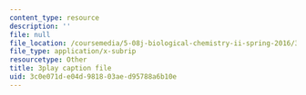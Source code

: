 ```yaml
---
content_type: resource
description: ''
file: null
file_location: /coursemedia/5-08j-biological-chemistry-ii-spring-2016/3c0e071de04d981803aed95788a6b10e_0mdGZG9DDJY.srt
file_type: application/x-subrip
resourcetype: Other
title: 3play caption file
uid: 3c0e071d-e04d-9818-03ae-d95788a6b10e
---
```

